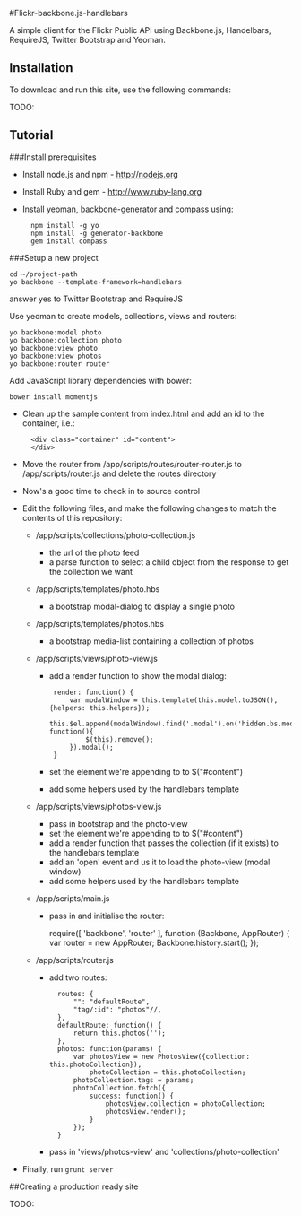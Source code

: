 #Flickr-backbone.js-handlebars

A simple client for the Flickr Public API using Backbone.js, Handelbars, RequireJS, Twitter Bootstrap and Yeoman.


## Installation

To download and run this site, use the following commands:

TODO:

## Tutorial

###Install prerequisites

* Install node.js and npm - http://nodejs.org
* Install Ruby and gem - http://www.ruby-lang.org
* Install yeoman, backbone-generator and compass using:

		npm install -g yo
		npm install -g generator-backbone
		gem install compass

###Setup a new project

	cd ~/project-path
	yo backbone --template-framework=handlebars

answer yes to Twitter Bootstrap and RequireJS

Use yeoman to create models, collections, views and routers:

	yo backbone:model photo
	yo backbone:collection photo
	yo backbone:view photo
	yo backbone:view photos
	yo backbone:router router

Add JavaScript library dependencies with bower:

	bower install momentjs

* Clean up the sample content from index.html and add an id to the container, i.e.:

		<div class="container" id="content">
		</div>

* Move the router from /app/scripts/routes/router-router.js to /app/scripts/router.js and delete the routes directory
* Now's a good time to check in to source control


* Edit the following files, and make the following changes to match the contents of this repository:


	* /app/scripts/collections/photo-collection.js

		* the url of the photo feed
		* a parse function to select a child object from the response to get the collection we want


	* /app/scripts/templates/photo.hbs

		- a bootstrap modal-dialog to display a single photo

	* /app/scripts/templates/photos.hbs

		- a bootstrap media-list containing a collection of photos

	* /app/scripts/views/photo-view.js

		 - add a render function to show the modal dialog:

			    render: function() {
			    	var modalWindow = this.template(this.model.toJSON(), {helpers: this.helpers});
			    	this.$el.append(modalWindow).find('.modal').on('hidden.bs.modal', function(){
			    		$(this).remove();
			    	}).modal();
			    }

		 - set the element we're appending to to $("#content")
		 - add some helpers used by the handlebars template 

	* /app/scripts/views/photos-view.js

		- pass in bootstrap and the photo-view
		- set the element we're appending to to $("#content")
		- add a render function that passes the collection (if it exists) to the handlebars template
		- add an 'open' event and us it to load the photo-view (modal window)
		- add some helpers used by the handlebars template 

	* /app/scripts/main.js

		- pass in and initialise the router:

			require([
			    'backbone', 'router'
			], function (Backbone, AppRouter) {
			    var router = new AppRouter;
			    Backbone.history.start();
			});

	* /app/scripts/router.js
		- add two routes:

				routes: {
				    "": "defaultRoute",
				    "tag/:id": "photos"//,
				},
				defaultRoute: function() {
				    return this.photos('');
				},
				photos: function(params) {
				    var photosView = new PhotosView({collection: this.photoCollection}),
				        photoCollection = this.photoCollection;
				    photoCollection.tags = params;
				    photoCollection.fetch({
				        success: function() {
				            photosView.collection = photoCollection;
				            photosView.render();
				        }
				    });
				}

	    - pass in 'views/photos-view' and 'collections/photo-collection'


* Finally, run `grunt server`


##Creating a production ready site

TODO: